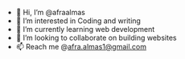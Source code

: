 - 👋 Hi, I’m @afraalmas
- 👀 I’m interested in Coding and writing
- 🌱 I’m currently learning web development
- 💞️ I’m looking to collaborate on building websites
- 📫 Reach me @afra.almas1@gmail.com

<!---
afraalmas/afraalmas is a ✨ special ✨ repository because its `README.md` (this file) appears on your GitHub profile.
You can click the Preview link to take a look at your changes.
--->
